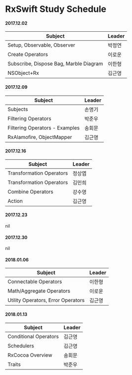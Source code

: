# RxSwift Study Schedule

#### <i class="icon-calendar"></i> 2017.12.02
| Subject                        | Leader              |
| ---------------------------- | ------------------
| Setup, Observable, Observer            | 박정연 |
| Create Operators            | 이로운 |
| Subscribe, Dispose Bag, Marble Diagram | 이한형 |
| NSObject+Rx | 김근영 |

#### <i class="icon-calendar"></i> 2017.12.09
| Subject                        | Leader              |
| ---------------------------- | ------------------
| Subjects                        | 손명기 |
| Filtering Operators            | 박준우 |
| Filtering Operators - Examples | 송회문 |
| RxAlamofire, ObjectMapper | 김근영 |


#### <i class="icon-calendar"></i> 2017.12.16
| Subject                        | Leader              |
| ---------------------------- | ------------------
| Transformation Operators     | 정상엽 |
| Transformation Operators       | 김민희 |
| Combine Operators | 강수영 |
| Action | 김근영 |

#### <i class="icon-calendar"></i> 2017.12.23
nil

#### <i class="icon-calendar"></i> 2017.12.30
nil

#### <i class="icon-calendar"></i> 2018.01.06
| Subject                        | Leader              |
| ---------------------------- | ------------------
| Connectable Operators     | 이한형 |
| Math/Aggregate Operators       | 이로운 |
| Utility Operators, Error Operators | 김근영 |

#### <i class="icon-calendar"></i> 2018.01.13
| Subject                        | Leader              |
| ---------------------------- | ------------------
| Conditional Operators | 김근영 |
| Schedulers | 김근영 |
| RxCocoa Overview | 송회문 |
| Traits | 박준우 |
